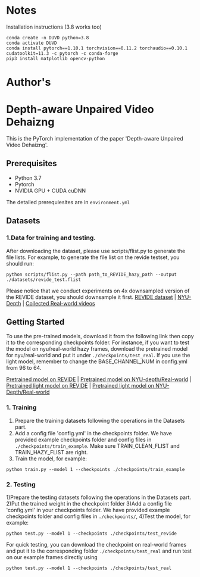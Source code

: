 # Notes

Installation instructions (3.8 works too)
```
conda create -n DUVD python=3.8
conda activate DUVD
conda install pytorch==1.10.1 torchvision==0.11.2 torchaudio==0.10.1 cudatoolkit=11.3 -c pytorch -c conda-forge
pip3 install matplotlib opencv-python
```

# Author's

Depth-aware Unpaired Video Dehaizng
===============================================
This is the PyTorch implementation of the paper 'Depth-aware Unpaired Video Dehaizng'.

Prerequisites
---------------------------------
* Python 3.7
* Pytorch
* NVIDIA GPU + CUDA cuDNN

The detailed prerequiesites are in `environment.yml`

Datasets
---------------------------------
### 1.Data for training and testing.
After downloading the dataset, please use scripts/flist.py to generate the file lists. For example, to generate the file list on the revide testset, you should run:

```
python scripts/flist.py --path path_to_REVIDE_hazy_path --output ./datasets/revide_test.flist
```

Please notice that we conduct experiments on 4x downsampled version of the REVIDE dataset, you should downsample it first.
[REVIDE dataset](https://github.com/BookerDeWitt/REVIDE_Dataset) | [NYU-Depth](https://cs.nyu.edu/~silberman/datasets/nyu_depth_v1.html) | [Collected Real-world videos](https://drive.google.com/file/d/16_p7n7FO36Hm2-hvZkNe1xVq1cWK8Kc0/view?usp=drive_link)


Getting Started
--------------------------------------
To use the pre-trained models, download it from the following link then copy it to the corresponding checkpoints folder. For instance, if you want to test the model on nyu/real-world hazy frames, download the pretrained model for nyu/real-world and put it under  `./checkpoints/test_real`. If you use the light model, remember to change the BASE_CHANNEL_NUM in config.yml from 96 to 64.

[Pretrained model on REVIDE](https://drive.google.com/file/d/1E1E_4oK7e1YTYOd3WzQ9wI7PWAVp5M1O/view?usp=drive_link) | [Pretrained model on NYU-depth/Real-world](https://drive.google.com/file/d/1gF6PBdCHSSq6jkkeLGB5Ag0oMGOTJRyN/view?usp=drive_link) | [Pretrained light model on REVIDE](https://drive.google.com/file/d/1qwe5ZjQSQzo-QoiDETAj7fDohSLvFKGk/view?usp=drive_link) | [Pretrained light model on NYU-Depth/Real-world](https://drive.google.com/file/d/1F2ywh0YuAYGHmS13Hvx1bm1GHqFSUWwd/view?usp=drive_link)

### 1. Training 
1) Prepare the training datasets following the operations in the Datasets part. 
2) Add a config file 'config.yml' in the checkpoints folder. We have provided example checkpoints folder and config files in `./checkpoints/train_example`. Make sure TRAIN_CLEAN_FLIST and TRAIN_HAZY_FLIST are right. 
3) Train the model, for example:
```
python train.py --model 1 --checkpoints ./checkpoints/train_example
```

### 2. Testing
1)Prepare the testing datasets following the operations in the Datasets part.
2)Put the trained weight in the checkpoint folder 
3)Add a config file 'config.yml' in your checkpoints folder. We have provided example checkpoints folder and config files in `./checkpoints/`, 
4)Test the model, for example:
```
python test.py --model 1 --checkpoints ./checkpoints/test_revide
```
For quick testing, you can download the checkpoint on real-world frames and put it to the corresponding folder `./checkpoints/test_real` and run test on our example frames directly using

```
python test.py --model 1 --checkpoints ./checkpoints/test_real
```
